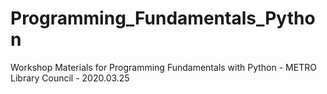 # Programming_Fundamentals_Python
Workshop Materials for Programming Fundamentals with Python - METRO Library Council - 2020.03.25
